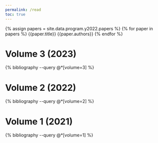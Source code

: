 ```yaml
---
permalink: /read
toc: true
---
```


<!-- Loop through all papers -->
{% assign papers = site.data.program.y2022.papers %}
{% for paper in papers %}
{{paper.title}}
{{paper.authors}}
{% endfor %}<!-- Loop through all papers -->

# Volume 3 (2023)

{% bibliography --query @*[volume=3] %}


# Volume 2 (2022)

{% bibliography --query @*[volume=2] %}


# Volume 1 (2021)

{% bibliography --query @*[volume=1] %}
